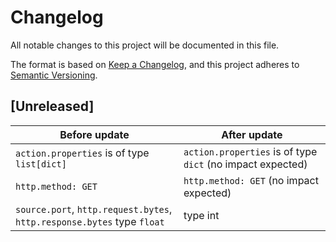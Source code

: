 # Changelog

All notable changes to this project will be documented in this file.

The format is based on [Keep a Changelog](https://keepachangelog.com/en/1.0.0/),
and this project adheres to [Semantic Versioning](https://semver.org/spec/v2.0.0.html).

## [Unreleased]

| Before update                                                           | After update                                               |
| ----------------------------------------------------------------------- | ---------------------------------------------------------- |
| `action.properties` is of type `list[dict]`                             | `action.properties` is of type `dict` (no impact expected) |
| `http.method: GET`                                                      | `http.method: GET` (no impact expected)                    |
| `source.port`, `http.request.bytes`, `http.response.bytes` type `float` | type int                                                   |
